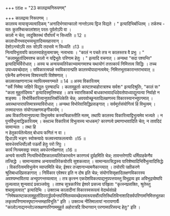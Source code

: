 +++
title = "23 कालद्रव्यनिरूपणम्"

+++
कालद्रव्य निरूपणम् ।  
कालस्य मायासृज्यत्वादिकम् "अनादिर्भगवान्कालो नान्तोऽस्य द्विज विद्यते । " इत्यादिभिर्बाधितम् । तर्कश्च -  
यतः कुतश्चित्कालांशात् परतः पूर्वतोऽपि वा ।  
कालो न चेत्; त्वदुक्तिस्थं पौर्वापर्यं न सिध्यति ॥ 12 ॥  
कालाधीनभवद्भव्यभूतादिव्यवहारवान् ।  
देशोऽन्त्योऽपि ततः सोऽपि तदभावे न सिध्यति ॥13 ॥  
नित्यविभूतावपि कालस्याहेतुत्वमात्रम्; नत्वभावः । "कालं न पचते तत्र न कालस्तत्र वै प्रभुः । " "कलामुहूर्तादिमयश्च कालो न यद्विभूतेः परिणाम हेतुः । " इत्यादि वचनात् । अन्यथा "सदा पश्यन्ति" इत्यादिभिर्विरोधात् । अस्य च अन्वयव्यतिरेकाभ्यामागमाश्च यथायोगं तत्तत्कार्य निमित्तत्व सिद्धिः । तच्च उपाध्यवच्छेदात् । सविकारत्वपक्षे स्वविकारान्प्रति कालस्योपादानत्वमेव; निमित्तभूताकारान्तराभावात् ॥  
एकेनैव क्षणेनास्य विश्वस्यापि विशेषणात् ।  
कालवत्तक्षणानाञ्च व्यापित्वमवगम्यते ॥ 14 ॥ अस्य विकारित्वम्  
"सर्वे निमेषा जज्ञिरे विद्युतः पुरुषादधि । कलामुहूर्ताः काष्टाश्चाहोरात्राश्च सर्वशः" इत्यादिश्रुतिः, "कालं सः" "कला मुहूर्तादिमयः" इत्यादिस्मृतिश्चाह । अत्र स्वारसिकार्थे बाधकाभावादधिदेवतोपाध्याद्युत्पत्या निर्वाहो न शङ्क्यः । विभोर्विकारित्वानुपपत्तिर्बाधिकेति चेन्न; अवयवोच्छूनतादिलक्षणस्य विकारस्यानभ्युपगमात् । अवस्थान्तरापत्तिमात्रस्याविरोधात् । अन्यथा विभोरेवासिद्धिप्रसङ्गात् । सर्वमूर्त्तसंयोगित्वं हि विभुत्वम् । तस्मादन्ततः संयोगलक्षणमङ्गीकार्यम् ।  
अथ विकारित्वानुपपत्या विभुत्वमेव कस्यचिन्नास्तीति मतम्, तथापि कालस्य विकारित्वाद्विभुत्वमेव भज्यते । न पुनर्विभुत्वाद्धिकारित्वम् । कथ़ञ्च विकारित्वं विभुत्वस्य भाधकम्? कारणत्वे प्रमाणाभावादिति चेत्; न तावदिदं सामान्यतः । तथा हि  
न हेतुकार्यतेत्येतत् बोधाय फणितं न वा ।  
द्विधाऽपि भङ्गः स्वोक्त्यादेः फलवत्त्वाफलत्वयोः ॥15 ॥  
सावधेरवधिर्योऽसौ पऊर्वो हेतुः परो रिपुः ।  
कार्यं नित्यमसद्वा स्यात् अवधेरनपेक्षणात् ॥16 ॥  
अन्वये सत्यपि नित्यविभोर्देशकालव्यतिरेकाभावेन कारणत्वं दुर्ग्रहमिति चेन्न; तावन्तरेणापि धर्मिग्राहकेणैव तत्सिद्धेः । सामान्यतश्च अन्वयव्यतिरेकयोरपि सुशकत्वात् । सामान्यतःसिद्धस्य पारिशेष्यादिभिर्विभुत्वादिसिद्धेः । विकारित्वमविभुत्वेन व्याप्तमिति चेन्न; ईश्वर तज्ज्ञानाभ्यामनैकान्त्यात् । तयोरपि पक्षीकरणे श्रुतिबाधादिप्रसङागात् । निर्विकार एवेश्वर इति न दोष इति चेन्न; संयोगसिसृक्षादिलक्षणविकारस्य अवश्यम्भावितया अभ्युपगन्तव्यत्वात् । तत्र कृत्स्न एकदेशविकल्पाद्यनुपपत्तयस्तु विभुद्रव्य इव अविभुद्रव्येष्वपि तुल्यत्वात् शून्यवादं प्रसञ्जयेयुः । ताश्च सूत्रकारैरेव ईश्वरे प्रसज्य परिहृताः "कृत्स्नप्रसक्तिः, श्रुतेस्तु शब्दमूलत्वात्" इत्यादिभिः । उक्तञ्च कालादीनां विकारस्वरूपत्वं वेदार्थसंग्रहे "निमेषकाष्टाकलामुहूर्तादिपरार्द्धपर्यन्तपरिमितव्यवच्छेदस्वरूपसर्वोत्पत्तिस्थितिविनाशादिसर्वपरिणामनिमित्तभूतकालकृतपरिणामास्पृष्टानन्तमहाविभूतिः" इति । उक्तञ्च नीतिमालायां नारायणार्यैः "कालोऽनाद्यनन्तोऽजस्रक्षणपरिणाममुहूर्त अहोरात्रदि विभागवान् परणामपरिस्पन्द हेतुः" इति ।